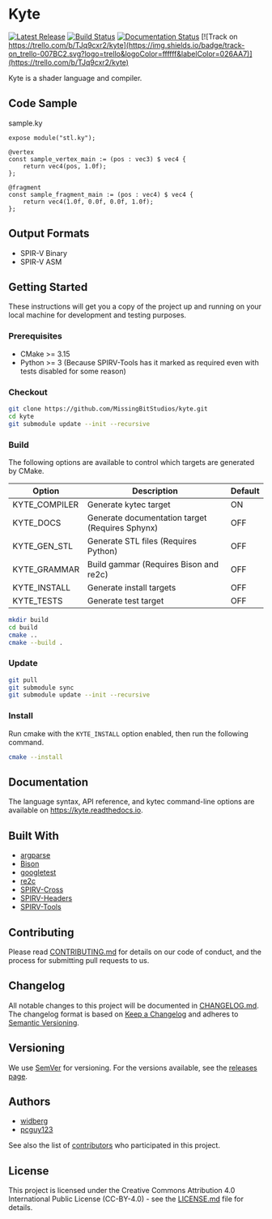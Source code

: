 # Kyte

[![Latest Release](https://img.shields.io/github/v/release/MissingBitStudios/kyte)](https://github.com/MissingBitStudios/kyte/releases)
[![Build Status](https://travis-ci.org/MissingBitStudios/kyte.svg?branch=master)](https://travis-ci.org/github/MissingBitStudios/kyte)
[![Documentation Status](https://readthedocs.org/projects/kyte/badge/?version=latest)](https://kyte.readthedocs.io/en/latest/?badge=latest)
[![Track on https://trello.com/b/TJq9cxr2/kyte](https://img.shields.io/badge/track-on_trello-007BC2.svg?logo=trello&logoColor=ffffff&labelColor=026AA7)](https://trello.com/b/TJq9cxr2/kyte)

Kyte is a shader language and compiler.

## Code Sample

sample.ky
```
expose module("stl.ky");

@vertex
const sample_vertex_main := (pos : vec3) $ vec4 {
	return vec4(pos, 1.0f);
};

@fragment
const sample_fragment_main := (pos : vec4) $ vec4 {
	return vec4(1.0f, 0.0f, 0.0f, 1.0f);
};
```

## Output Formats

* SPIR-V Binary
* SPIR-V ASM

## Getting Started

These instructions will get you a copy of the project up and running on your local machine for development and testing purposes.

### Prerequisites

* CMake >= 3.15
* Python >= 3 (Because SPIRV-Tools has it marked as required even with tests disabled for some reason)

### Checkout

```sh
git clone https://github.com/MissingBitStudios/kyte.git
cd kyte
git submodule update --init --recursive
```

### Build

The following options are available to control which targets are generated by CMake.

| Option | Description | Default |
| --- | --- | --- |
| KYTE_COMPILER | Generate kytec target | ON |
| KYTE_DOCS | Generate documentation target (Requires Sphynx) | OFF |
| KYTE_GEN_STL | Generate STL files (Requires Python) | OFF |
| KYTE_GRAMMAR | Build gammar (Requires Bison and re2c) | OFF |
| KYTE_INSTALL | Generate install targets | OFF |
| KYTE_TESTS | Generate test target | OFF |

```sh
mkdir build
cd build
cmake ..
cmake --build .
```

### Update

```sh
git pull
git submodule sync
git submodule update --init --recursive
```

### Install

Run cmake with the `KYTE_INSTALL` option enabled, then run the following command.

```sh
cmake --install
```

## Documentation

The language syntax, API reference, and kytec command-line options are available on https://kyte.readthedocs.io.

## Built With

* [argparse](https://github.com/p-ranav/argparse)
* [Bison](https://www.gnu.org/software/bison/)
* [googletest](https://github.com/google/googletest)
* [re2c](http://re2c.org/)
* [SPIRV-Cross](https://github.com/KhronosGroup/SPIRV-Cross)
* [SPIRV-Headers](https://github.com/KhronosGroup/SPIRV-Headers)
* [SPIRV-Tools](https://github.com/KhronosGroup/SPIRV-Tools)

## Contributing

Please read [CONTRIBUTING.md](CONTRIBUTING.md) for details on our code of conduct, and the process for submitting pull requests to us.

## Changelog

All notable changes to this project will be documented in [CHANGELOG.md](CHANGELOG.md). The changelog format is based on [Keep a Changelog](http://keepachangelog.com/en/1.0.0/) and adheres to [Semantic Versioning](http://semver.org/spec/v2.0.0.html).

## Versioning

We use [SemVer](http://semver.org/spec/v2.0.0.html) for versioning. For the versions available, see the [releases page](https://github.com/MissingBitStudios/kyte/releases). 

## Authors

* [widberg](https://github.com/widberg)
* [pcguy123](https://github.com/pcguy123)

See also the list of [contributors](https://github.com/MissingBitStudios/kyte/graphs/contributors) who participated in this project.

## License

This project is licensed under the Creative Commons Attribution 4.0 International Public License (CC-BY-4.0) - see the [LICENSE.md](LICENSE.md) file for details.
